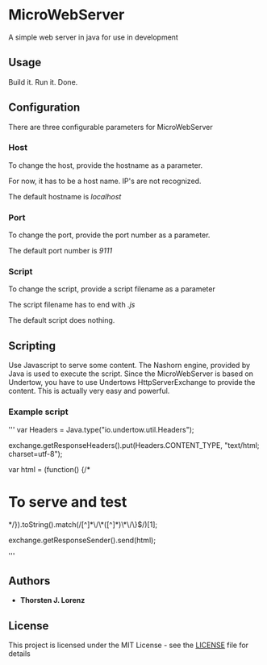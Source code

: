 # MicroWebServer
A simple web server in java for use in development

## Usage

Build it. Run it. Done.

## Configuration

There are three configurable parameters for MicroWebServer

### Host

To change the host, provide the hostname as a parameter.

For now, it has to be a host name. IP's are not recognized.

The default hostname is *localhost*

### Port

To change the port, provide the port number as a parameter.

The default port number is *9111*

### Script

To change the script, provide a script filename as a parameter

The script filename has to end with *.js*

The default script does nothing.

## Scripting

Use Javascript to serve some content. The Nashorn engine, provided
by Java is used to execute the script. Since the MicroWebServer is
based on Undertow, you have to use Undertows HttpServerExchange to
provide the content. This is actually very easy and powerful.

### Example script

'''
var Headers = Java.type("io.undertow.util.Headers");

exchange.getResponseHeaders().put(Headers.CONTENT_TYPE, "text/html; charset=utf-8");

var html = (function() {/*<!doctype html>
<html>
  <head>
    <title>MicroWebServer</title>
    <meta charset="utf-8">
  </head>
  <body>
    <h1>To serve and test</h1>
    <p></p>
  </body>
</html>
*/}).toString().match(/[^]*\/\*([^]*)\*\/\}$/)[1];

exchange.getResponseSender().send(html);

'''

## Authors

* **Thorsten J. Lorenz**

## License

This project is licensed under the MIT License - see the [LICENSE](LICENSE) file for details

